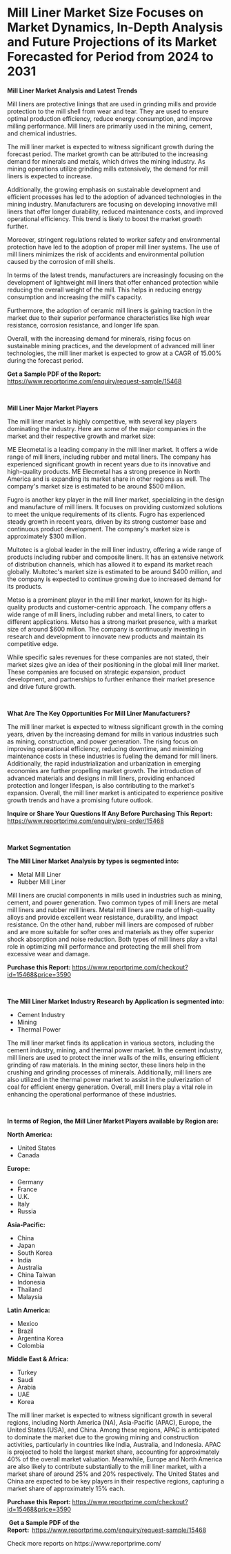 <p><h1>Mill Liner Market Size Focuses on Market Dynamics, In-Depth Analysis and Future Projections of its Market Forecasted for Period from 2024 to 2031</h1></p><p><strong>Mill Liner Market Analysis and Latest Trends</strong></p>
<p><p>Mill liners are protective linings that are used in grinding mills and provide protection to the mill shell from wear and tear. They are used to ensure optimal production efficiency, reduce energy consumption, and improve milling performance. Mill liners are primarily used in the mining, cement, and chemical industries.</p><p>The mill liner market is expected to witness significant growth during the forecast period. The market growth can be attributed to the increasing demand for minerals and metals, which drives the mining industry. As mining operations utilize grinding mills extensively, the demand for mill liners is expected to increase.</p><p>Additionally, the growing emphasis on sustainable development and efficient processes has led to the adoption of advanced technologies in the mining industry. Manufacturers are focusing on developing innovative mill liners that offer longer durability, reduced maintenance costs, and improved operational efficiency. This trend is likely to boost the market growth further.</p><p>Moreover, stringent regulations related to worker safety and environmental protection have led to the adoption of proper mill liner systems. The use of mill liners minimizes the risk of accidents and environmental pollution caused by the corrosion of mill shells.</p><p>In terms of the latest trends, manufacturers are increasingly focusing on the development of lightweight mill liners that offer enhanced protection while reducing the overall weight of the mill. This helps in reducing energy consumption and increasing the mill's capacity.</p><p>Furthermore, the adoption of ceramic mill liners is gaining traction in the market due to their superior performance characteristics like high wear resistance, corrosion resistance, and longer life span.</p><p>Overall, with the increasing demand for minerals, rising focus on sustainable mining practices, and the development of advanced mill liner technologies, the mill liner market is expected to grow at a CAGR of 15.00% during the forecast period.</p></p>
<p><strong>Get a Sample PDF of the Report:&nbsp;</strong> <a href="https://www.reportprime.com/enquiry/request-sample/15468">https://www.reportprime.com/enquiry/request-sample/15468</a></p>
<p>&nbsp;</p>
<p><strong>Mill Liner Major Market Players</strong></p>
<p><p>The mill liner market is highly competitive, with several key players dominating the industry. Here are some of the major companies in the market and their respective growth and market size:</p><p>ME Elecmetal is a leading company in the mill liner market. It offers a wide range of mill liners, including rubber and metal liners. The company has experienced significant growth in recent years due to its innovative and high-quality products. ME Elecmetal has a strong presence in North America and is expanding its market share in other regions as well. The company's market size is estimated to be around $500 million.</p><p>Fugro is another key player in the mill liner market, specializing in the design and manufacture of mill liners. It focuses on providing customized solutions to meet the unique requirements of its clients. Fugro has experienced steady growth in recent years, driven by its strong customer base and continuous product development. The company's market size is approximately $300 million.</p><p>Multotec is a global leader in the mill liner industry, offering a wide range of products including rubber and composite liners. It has an extensive network of distribution channels, which has allowed it to expand its market reach globally. Multotec's market size is estimated to be around $400 million, and the company is expected to continue growing due to increased demand for its products.</p><p>Metso is a prominent player in the mill liner market, known for its high-quality products and customer-centric approach. The company offers a wide range of mill liners, including rubber and metal liners, to cater to different applications. Metso has a strong market presence, with a market size of around $600 million. The company is continuously investing in research and development to innovate new products and maintain its competitive edge.</p><p>While specific sales revenues for these companies are not stated, their market sizes give an idea of their positioning in the global mill liner market. These companies are focused on strategic expansion, product development, and partnerships to further enhance their market presence and drive future growth.</p></p>
<p>&nbsp;</p>
<p><strong>What Are The Key Opportunities For Mill Liner Manufacturers?</strong></p>
<p><p>The mill liner market is expected to witness significant growth in the coming years, driven by the increasing demand for mills in various industries such as mining, construction, and power generation. The rising focus on improving operational efficiency, reducing downtime, and minimizing maintenance costs in these industries is fueling the demand for mill liners. Additionally, the rapid industrialization and urbanization in emerging economies are further propelling market growth. The introduction of advanced materials and designs in mill liners, providing enhanced protection and longer lifespan, is also contributing to the market's expansion. Overall, the mill liner market is anticipated to experience positive growth trends and have a promising future outlook.</p></p>
<p><strong>Inquire or Share Your Questions If Any Before Purchasing This Report:</strong> <a href="https://www.reportprime.com/enquiry/pre-order/15468">https://www.reportprime.com/enquiry/pre-order/15468</a></p>
<p>&nbsp;</p>
<p><strong>Market Segmentation</strong></p>
<p><strong>The Mill Liner Market Analysis by types is segmented into:</strong></p>
<p><ul><li>Metal Mill Liner</li><li>Rubber Mill Liner</li></ul></p>
<p><p>Mill liners are crucial components in mills used in industries such as mining, cement, and power generation. Two common types of mill liners are metal mill liners and rubber mill liners. Metal mill liners are made of high-quality alloys and provide excellent wear resistance, durability, and impact resistance. On the other hand, rubber mill liners are composed of rubber and are more suitable for softer ores and materials as they offer superior shock absorption and noise reduction. Both types of mill liners play a vital role in optimizing mill performance and protecting the mill shell from excessive wear and damage.</p></p>
<p><strong>Purchase this Report:&nbsp;</strong><a href="https://www.reportprime.com/checkout?id=15468&price=3590">https://www.reportprime.com/checkout?id=15468&price=3590</a></p>
<p>&nbsp;</p>
<p><strong>The Mill Liner Market Industry Research by Application is segmented into:</strong></p>
<p><ul><li>Cement Industry</li><li>Mining</li><li>Thermal Power</li></ul></p>
<p><p>The mill liner market finds its application in various sectors, including the cement industry, mining, and thermal power market. In the cement industry, mill liners are used to protect the inner walls of the mills, ensuring efficient grinding of raw materials. In the mining sector, these liners help in the crushing and grinding processes of minerals. Additionally, mill liners are also utilized in the thermal power market to assist in the pulverization of coal for efficient energy generation. Overall, mill liners play a vital role in enhancing the operational performance of these industries.</p></p>
<p>&nbsp;</p>
<p><strong>In terms of Region, the Mill Liner Market Players available by Region are:</strong></p>
<p>
    <p> <strong> North America: </strong>
        <ul>
            <li>United States</li>
            <li>Canada</li>
        </ul>
        </p> 
    <p> <strong> Europe: </strong>
        <ul>
            <li>Germany</li>
            <li>France</li>
            <li>U.K.</li>
            <li>Italy</li>
            <li>Russia</li>
        </ul>
        </p> 
    <p> <strong> Asia-Pacific: </strong>
        <ul>
            <li>China</li>
            <li>Japan</li>
            <li>South Korea</li>
            <li>India</li>
            <li>Australia</li>
            <li>China Taiwan</li>
            <li>Indonesia</li>
            <li>Thailand</li>
            <li>Malaysia</li>
        </ul>
        </p> 
    <p> <strong> Latin America: </strong>
        <ul>
            <li>Mexico</li>
            <li>Brazil</li>
            <li>Argentina Korea</li>
            <li>Colombia</li>
        </ul>
        </p> 
    <p> <strong> Middle East & Africa: </strong>
        <ul>
            <li>Turkey</li>
            <li>Saudi</li>
            <li>Arabia</li>
            <li>UAE</li>
            <li>Korea</li>
        </ul>
    </p>
    </p>
<p><p>The mill liner market is expected to witness significant growth in several regions, including North America (NA), Asia-Pacific (APAC), Europe, the United States (USA), and China. Among these regions, APAC is anticipated to dominate the market due to the growing mining and construction activities, particularly in countries like India, Australia, and Indonesia. APAC is projected to hold the largest market share, accounting for approximately 40% of the overall market valuation. Meanwhile, Europe and North America are also likely to contribute substantially to the mill liner market, with a market share of around 25% and 20% respectively. The United States and China are expected to be key players in their respective regions, capturing a market share of approximately 15% each.</p></p>
<p><strong>Purchase this Report: </strong><a href="https://www.reportprime.com/checkout?id=15468&price=3590">https://www.reportprime.com/checkout?id=15468&price=3590</a></p>
<p>&nbsp;<strong>Get a Sample PDF of the Report:&nbsp;&nbsp;</strong><a href="https://www.reportprime.com/enquiry/request-sample/15468">https://www.reportprime.com/enquiry/request-sample/15468</a></p>
<p><strong></strong></p>
<p>Check more reports on https://www.reportprime.com/</p>